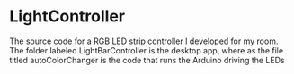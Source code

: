 # LightController
The source code for a RGB LED strip controller I developed for my room.
The folder labeled LightBarController is the desktop app, where as the file titled autoColorChanger is the code that runs the Arduino driving the LEDs
